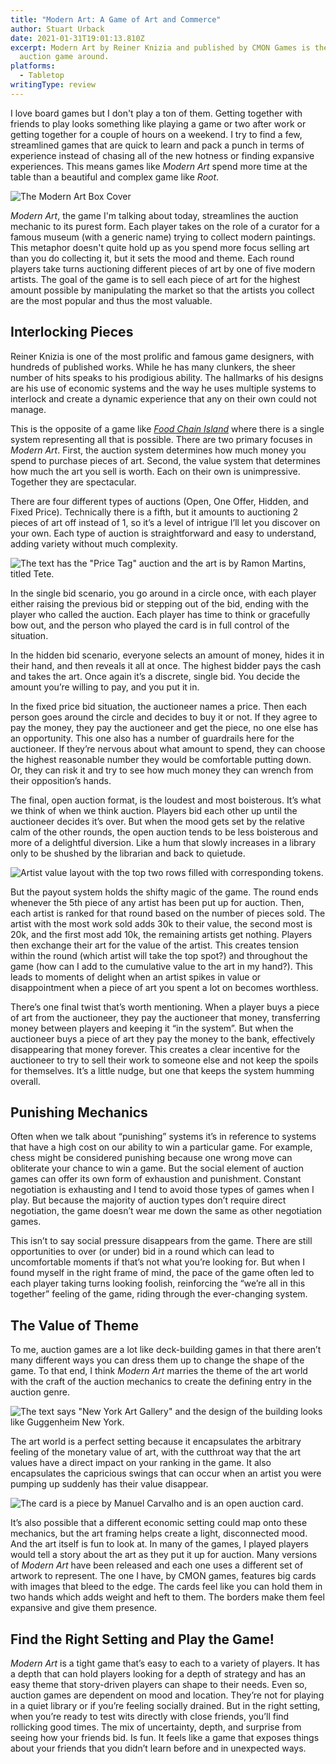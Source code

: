 ```yaml
---
title: "Modern Art: A Game of Art and Commerce"
author: Stuart Urback
date: 2021-01-31T19:01:13.810Z
excerpt: Modern Art by Reiner Knizia and published by CMON Games is the best
  auction game around.
platforms:
  - Tabletop
writingType: review
---
```

I love board games but I don't play a ton of them. Getting together with friends to play looks something like playing a game or two after work or getting together for a couple of hours on a weekend. I try to find a few, streamlined games that are quick to learn and pack a punch in terms of experience instead of chasing all of the new hotness or finding expansive experiences. This means games like *Modern Art* spend more time at the table than a beautiful and complex game like *Root*.

![The Modern Art Box Cover](/static/img/img_0343.jpeg "The Modern Art Box Cover")

*Modern Art*, the game I'm talking about today, streamlines the auction mechanic to its purest form. Each player takes on the role of a curator for a famous museum (with a generic name) trying to collect modern paintings. This metaphor doesn't quite hold up as you spend more focus selling art than you do collecting it, but it sets the mood and theme. Each round players take turns auctioning different pieces of art by one of five modern artists. The goal of the game is to sell each piece of art for the highest amount possible by manipulating the market so that the artists you collect are the most popular and thus the most valuable.

## Interlocking Pieces

Reiner Knizia is one of the most prolific and famous game designers, with hundreds of published works. While he has many clunkers, the sheer number of hits speaks to his prodigious ability. The hallmarks of his designs are his use of economic systems and the way he uses multiple systems to interlock and create a dynamic experience that any on their own could not manage.

This is the opposite of a game like *[Food Chain Island](https://playthistonight.com/posts/food-chain-island:-survival-of-the-solitaire/)* where there is a single system representing all that is possible. There are two primary focuses in *Modern Art*. First, the auction system determines how much money you spend to purchase pieces of art. Second, the value system that determines how much the art you sell is worth. Each on their own is unimpressive. Together they are spectacular.

There are four different types of auctions (Open, One Offer, Hidden, and Fixed Price). Technically there is a fifth, but it amounts to auctioning 2 pieces of art off instead of 1, so it’s a level of intrigue I’ll let you discover on your own. Each type of auction is straightforward and easy to understand, adding variety without much complexity.

![The text has the "Price Tag" auction and the art is by Ramon Martins, titled Tete.](/static/img/img_0346.jpeg "An example art border.")

In the single bid scenario, you go around in a circle once, with each player either raising the previous bid or stepping out of the bid, ending with the player who called the auction. Each player has time to think or gracefully bow out, and the person who played the card is in full control of the situation.

In the hidden bid scenario, everyone selects an amount of money, hides it in their hand, and then reveals it all at once. The highest bidder pays the cash and takes the art. Once again it’s a discrete, single bid. You decide the amount you’re willing to pay, and you put it in.

In the fixed price bid situation, the auctioneer names a price. Then each person goes around the circle and decides to buy it or not. If they agree to pay the money, they pay the auctioneer and get the piece, no one else has an opportunity. This one also has a number of guardrails here for the auctioneer. If they’re nervous about what amount to spend, they can choose the highest reasonable number they would be comfortable putting down. Or, they can risk it and try to see how much money they can wrench from their opposition’s hands.

The final, open auction format, is the loudest and most boisterous. It’s what we think of when we think auction. Players bid each other up until the auctioneer decides it’s over. But when the mood gets set by the relative calm of the other rounds, the open auction tends to be less boisterous and more of a delightful diversion. Like a hum that slowly increases in a library only to be shushed by the librarian and back to quietude.

![Artist value layout with the top two rows filled with corresponding tokens.](/static/img/img_0349.jpeg "Example Artist Value Layout")

But the payout system holds the shifty magic of the game. The round ends whenever the 5th piece of any artist has been put up for auction. Then, each artist is ranked for that round based on the number of pieces sold. The artist with the most work sold adds 30k to their value, the second most is 20k, and the first most add 10k, the remaining artists get nothing. Players then exchange their art for the value of the artist. This creates tension within the round (which artist will take the top spot?) and throughout the game (how can I add to the cumulative value to the art in my hand?). This leads to moments of delight when an artist spikes in value or disappointment when a piece of art you spent a lot on becomes worthless.

There’s one final twist that’s worth mentioning. When a player buys a piece of art from the auctioneer, they pay the auctioneer that money, transferring money between players and keeping it “in the system”. But when the auctioneer buys a piece of art they pay the money to the bank, effectively disappearing that money forever. This creates a clear incentive for the auctioneer to try to sell their work to someone else and not keep the spoils for themselves. It’s a little nudge, but one that keeps the system humming overall.

## Punishing Mechanics

Often when we talk about “punishing” systems it’s in reference to systems that have a high cost on our ability to win a particular game. For example, chess might be considered punishing because one wrong move can obliterate your chance to win a game. But the social element of auction games can offer its own form of exhaustion and punishment. Constant negotiation is exhausting and I tend to avoid those types of games when I play. But because the majority of auction types don’t require direct negotiation, the game doesn’t wear me down the same as other negotiation games.

This isn’t to say social pressure disappears from the game. There are still opportunities to over (or under) bid in a round which can lead to uncomfortable moments if that’s not what you’re looking for. But when I found myself in the right frame of mind, the pace of the game often led to each player taking turns looking foolish, reinforcing the “we’re all in this together” feeling of the game, riding through the ever-changing system.

## The Value of Theme

To me, auction games are a lot like deck-building games in that there aren’t many different ways you can dress them up to change the shape of the game. To that end, I think *Modern Art* marries the theme of the art world with the craft of the auction mechanics to create the defining entry in the auction genre.

![The text says "New York Art Gallery" and the design of the building looks like Guggenheim New York.](/static/img/img_0345.jpeg "The \"New York Art Gallery\" player cover.")

The art world is a perfect setting because it encapsulates the arbitrary feeling of the monetary value of art, with the cutthroat way that the art values have a direct impact on your ranking in the game. It also encapsulates the capricious swings that can occur when an artist you were pumping up suddenly has their value disappear.

![The card is a piece by Manuel Carvalho and is an open auction card.](/static/img/img_0348.jpeg "One of the Example Cards")

It’s also possible that a different economic setting could map onto these mechanics, but the art framing helps create a light, disconnected mood. And the art itself is fun to look at. In many of the games, I played players would tell a story about the art as they put it up for auction. Many versions of *Modern Art* have been released and each one uses a different set of artwork to represent. The one I have, by CMON games, features big cards with images that bleed to the edge. The cards feel like you can hold them in two hands which adds weight and heft to them. The borders make them feel expansive and give them presence.

## Find the Right Setting and Play the Game!

*Modern Art* is a tight game that’s easy to each to a variety of players. It has a depth that can hold players looking for a depth of strategy and has an easy theme that story-driven players can shape to their needs. Even so, auction games are dependent on mood and location. They’re not for playing in a quiet library or if you’re feeling socially drained. But in the right setting, when you’re ready to test wits directly with close friends, you’ll find rollicking good times. The mix of uncertainty, depth, and surprise from seeing how your friends bid. Is fun. It feels like a game that exposes things about your friends that you didn’t learn before and in unexpected ways.